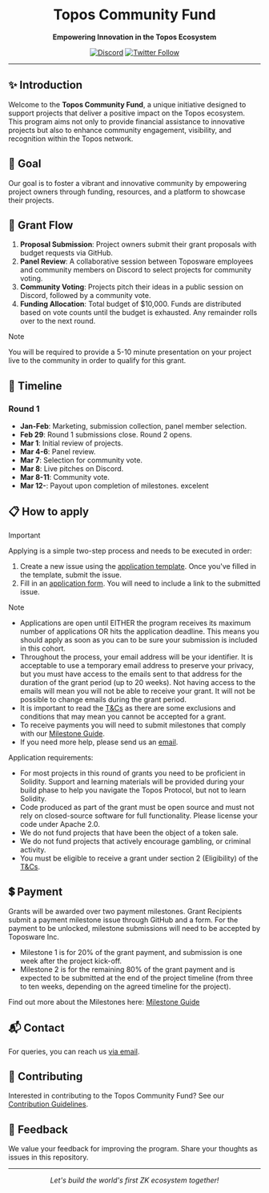 <div align="center">

# Topos Community Fund
**Empowering Innovation in the Topos Ecosystem**

[![Discord](https://img.shields.io/discord/1022950664650883092?label=Join%20us%20on%20Discord&logo=discord&logoColor=white)](https://discord.gg/yQVFVsCkfy)
[![Twitter Follow](https://img.shields.io/twitter/follow/toposware?style=social)](https://twitter.com/Toposware)

</div>

---

## :sparkles: Introduction
Welcome to the **Topos Community Fund**, a unique initiative designed to support projects that deliver a positive impact on the Topos ecosystem. This program aims not only to provide financial assistance to innovative projects but also to enhance community engagement, visibility, and recognition within the Topos network.

## :dart: Goal
Our goal is to foster a vibrant and innovative community by empowering project owners through funding, resources, and a platform to showcase their projects.

## :page_with_curl: Grant Flow

1. **Proposal Submission**: Project owners submit their grant proposals with budget requests via GitHub.
2. **Panel Review**: A collaborative session between Toposware employees and community members on Discord to select projects for community voting.
3. **Community Voting**: Projects pitch their ideas in a public session on Discord, followed by a community vote.
4. **Funding Allocation**: Total budget of $10,000. Funds are distributed based on vote counts until the budget is exhausted. Any remainder rolls over to the next round.
>[!NOTE]
>You will be required to provide a 5-10 minute presentation on your project live to the community in order to qualify for this grant.

## :calendar: Timeline

### **Round 1** 
- **Jan-Feb**: Marketing, submission collection, panel member selection.
- **Feb 29**: Round 1 submissions close. Round 2 opens.
- **Mar 1**: Initial review of projects.
- **Mar 4-6**: Panel review.
- **Mar 7**: Selection for community vote.
- **Mar 8**: Live pitches on Discord.
- **Mar 8-11**: Community vote.
- **Mar 12-**: Payout upon completion of milestones.
excelent
## 📋 How to apply

>[!IMPORTANT]
>Applying is a simple two-step process and needs to be executed in order:
>1. Create a new issue using the [application template](https://github.com/toposware/topos-community-fund/issues/new?assignees=&labels=Grant+Application&projects=toposware%2Ftopos-community-fund&template=application_template.yml&title=%5BGrant+Application%5D%3A+%7BYOUR+PROJECT+TITLE%7D). Once you've filled in the template, submit the issue.
>2. Fill in an [application form](http://buildersprogram.toposware.com/applicationform). You will need to include a link to the submitted issue.

>[!NOTE]
>* Applications are open until EITHER the program receives its maximum number of applications OR hits the application deadline. This means you should apply as soon as you can to be sure your submission is included in this cohort.
>* Throughout the process, your email address will be your identifier. It is acceptable to use a temporary email address to preserve your privacy, but you must have access to the emails sent to that address for the duration of the grant period (up to 20 weeks). Not having access to the emails will mean you will not be able to receive your grant. It will not be possible to change emails during the grant period.
>* It is important to read the [T&Cs](https://github.com/toposware/topos-community-fund/blob/main/terms_and_conditions.md) as there are some exclusions and conditions that may mean you cannot be accepted for a grant.
>* To receive payments you will need to submit milestones that comply with our [Milestone Guide](https://github.com/toposware/topos-community-fund/blob/main/milestone_guide.md).
>* If you need more help, please send us an [email](mailto:john.rubisoff@toposware.com).

Application requirements:

* For most projects in this round of grants you need to be proficient in Solidity. Support and learning materials will be provided during your build phase to help you navigate the Topos Protocol, but not to learn Solidity.
* Code produced as part of the grant must be open source and must not rely on closed-source software for full functionality. Please license your code under Apache 2.0.
* We do not fund projects that have been the object of a token sale.
* We do not fund projects that actively encourage gambling, or criminal activity.
* You must be eligible to receive a grant under section 2 (Eligibility) of the [T&Cs](./terms_and_conditions.md).

## 💲 Payment

Grants will be awarded over two payment milestones. Grant Recipients submit a payment milestone issue through GitHub and a form. For the payment to be unlocked, milestone submissions will need to be accepted by Toposware Inc.

* Milestone 1 is for 20% of the grant payment, and submission is one week after the project kick-off.
* Milestone 2 is for the remaining 80% of the grant payment and is expected to be submitted at the end of the project timeline (from three to ten weeks, depending on the agreed timeline for the project).

Find out more about the Milestones here: [Milestone Guide](./milestone_guide.md)

## :mailbox_with_mail: Contact
For queries, you can reach us [via email](mailto:john.rubisoff@toposware.com).

## :handshake: Contributing
Interested in contributing to the Topos Community Fund? See our [Contribution Guidelines](https://github.com/toposware/.github/blob/126c240f48445d97c95c84af693c9ad4df8f808c/CONTRIBUTING.md).

## :loudspeaker: Feedback
We value your feedback for improving the program. Share your thoughts as issues in this repository.

---

<div align="center">

*Let's build the world's first ZK ecosystem together!*

</div>
